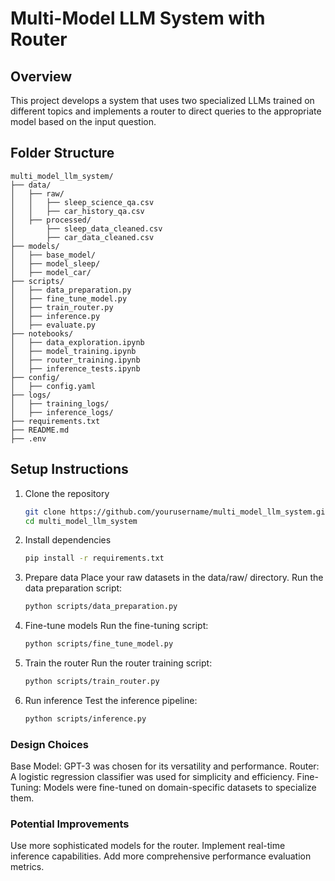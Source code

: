 # Multi-Model LLM System with Router

## Overview

This project develops a system that uses two specialized LLMs trained on different topics and implements a router to direct queries to the appropriate model based on the input question.

## Folder Structure

    multi_model_llm_system/
    ├── data/
    │   ├── raw/
    │   │   ├── sleep_science_qa.csv
    │   │   ├── car_history_qa.csv
    │   ├── processed/
    │       ├── sleep_data_cleaned.csv
    │       ├── car_data_cleaned.csv
    ├── models/
    │   ├── base_model/
    │   ├── model_sleep/
    │   ├── model_car/
    ├── scripts/
    │   ├── data_preparation.py
    │   ├── fine_tune_model.py
    │   ├── train_router.py
    │   ├── inference.py
    │   ├── evaluate.py
    ├── notebooks/
    │   ├── data_exploration.ipynb
    │   ├── model_training.ipynb
    │   ├── router_training.ipynb
    │   ├── inference_tests.ipynb
    ├── config/
    │   ├── config.yaml
    ├── logs/
    │   ├── training_logs/
    │   ├── inference_logs/
    ├── requirements.txt
    ├── README.md
    ├── .env


## Setup Instructions

1. Clone the repository

    ```bash
    git clone https://github.com/yourusername/multi_model_llm_system.git
    cd multi_model_llm_system
    ```

2. Install dependencies

    ```bash
    pip install -r requirements.txt
    ```

3. Prepare data
    Place your raw datasets in the data/raw/ directory.
    Run the data preparation script:

    ```bash
    python scripts/data_preparation.py
    ```

4. Fine-tune models
    Run the fine-tuning script:

    ```bash
    python scripts/fine_tune_model.py
    ```

5. Train the router
    Run the router training script:

    ```bash
    python scripts/train_router.py
    ```

6. Run inference
    Test the inference pipeline:

    ```bash
    python scripts/inference.py
    ```

### Design Choices

Base Model: GPT-3 was chosen for its versatility and performance.
Router: A logistic regression classifier was used for simplicity and efficiency.
Fine-Tuning: Models were fine-tuned on domain-specific datasets to specialize them.

### Potential Improvements

Use more sophisticated models for the router.
Implement real-time inference capabilities.
Add more comprehensive performance evaluation metrics.
